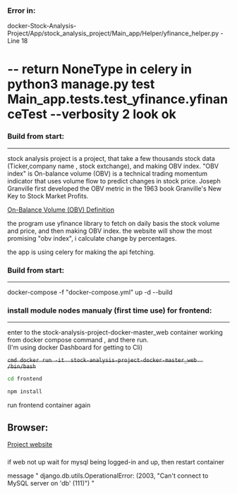 
### Error in:

docker-Stock-Analysis-Project/App/stock_analysis_project/Main_app/Helper/yfinance_helper.py   -Line 18  
# -- return NoneType in celery in python3 manage.py test Main_app.tests.test_yfinance.yfinanceTest  --verbosity 2 look ok 


### Build from start:
---------------------
stock analysis project is a project,  that take  a few thousands stock data (Ticker,company name , stock extchange),  and making OBV index.
"OBV index" is On-balance volume (OBV) is a technical trading momentum indicator that uses volume flow to predict changes in stock price. Joseph Granville first developed the OBV metric in the 1963 book Granville's New Key to Stock Market Profits. 

[On-Balance Volume (OBV) Definition](https://www.investopedia.com/terms/o/onbalancevolume.asp)


the program use yfinance library to fetch on daily basis the stock volume and price, and then making OBV index.
the website will show the most promising "obv index", i calculate change by percentages.


the app is using celery for making the api fetching.


### Build from start:
---------------------

docker-compose -f "docker-compose.yml" up -d --build



### install module nodes manualy (first time use) for frontend:
---------------------------------------------------------------

enter to the stock-analysis-project-docker-master_web container working  from docker compose command , and there run.  
(I'm using docker Dashboard for getting to Cli)

~~```cmd
docker run -it  stock-analysis-project-docker-master_web  /bin/bash```~~

```cmd
cd frontend
```
```cmd 
npm install
```

run frontend container again



## Browser:
[Project website](http://127.0.0.1:8000/)


###
if web not up  wait for  mysql being logged-in and up, then restart  container

message  " django.db.utils.OperationalError: (2003, "Can't connect to MySQL server on 'db' (111)") "